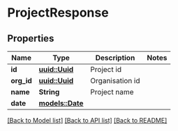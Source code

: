 # ProjectResponse

## Properties

Name | Type | Description | Notes
------------ | ------------- | ------------- | -------------
**id** | [**uuid::Uuid**](uuid::Uuid.md) | Project id | 
**org_id** | [**uuid::Uuid**](uuid::Uuid.md) | Organisation id | 
**name** | **String** | Project name | 
**date** | [**models::Date**](Date.md) |  | 

[[Back to Model list]](../README.md#documentation-for-models) [[Back to API list]](../README.md#documentation-for-api-endpoints) [[Back to README]](../README.md)


